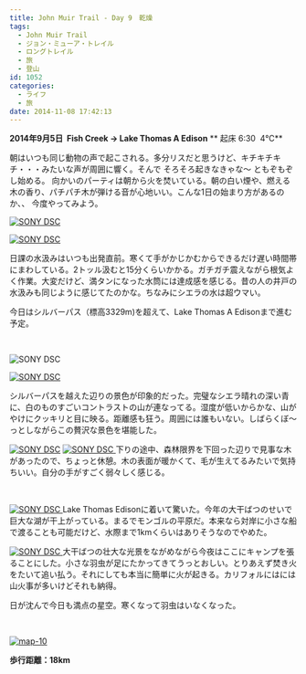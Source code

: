 ```yaml
---
title: John Muir Trail - Day 9　乾燥
tags:
  - John Muir Trail
  - ジョン・ミューア・トレイル
  - ロングトレイル
  - 旅
  - 登山
id: 1052
categories:
  - ライフ
  - 旅
date: 2014-11-08 17:42:13
---
```


**2014<span class="s1">年</span>9<span class="s1">月</span>5<span class="s1">日  </span>Fish Creek <span class="s2">→</span> Lake Thomas A Edison**
** 起床 6:30  4℃**

朝はいつも同じ動物の声で起こされる。多分リスだと思うけど、キチキチキチ・・・みたいな声が周囲に響く。そんで そろそろ起きなきゃな〜 ともぞもぞし始める。
向かいのパーティは朝から火を焚いている。朝の白い煙や、燃える木の香り、パチパチ木が弾ける音が心地いい。こんな1日の始まり方があるのか、、 今度やってみよう。

[![SONY DSC](http://mountainboy.me/wp-content/uploads/2014/11/DSC09771.jpg)](http://mountainboy.me/wp-content/uploads/2014/11/DSC09771.jpg)

[![SONY DSC](http://mountainboy.me/wp-content/uploads/2014/11/DSC09773.jpg)](http://mountainboy.me/wp-content/uploads/2014/11/DSC09773.jpg)

日課の水汲みはいつも出発直前。寒くて手がかじかむからできるだけ遅い時間帯にまわしている。2トッル汲むと15分くらいかかる。ガチガチ震えながら根気よく作業。大変だけど、満タンになった水筒には達成感を感じる。昔の人の井戸の水汲みも同じように感じてたのかな。ちなみにシエラの水は超ウマい。

今日はシルバーパス（標高3329m)を超えて、Lake Thomas A Edisonまで進む予定。

&nbsp;

![SONY DSC](http://mountainboy.me/wp-content/uploads/2014/11/DSC09780.jpg)

[![SONY DSC](http://mountainboy.me/wp-content/uploads/2014/11/DSC09782.jpg)](http://mountainboy.me/wp-content/uploads/2014/11/DSC09782.jpg)

シルバーパスを越えた辺りの景色が印象的だった。完璧なシエラ晴れの深い青に、白のものすごいコントラストの山が連なってる。湿度が低いからかな、山がやけにクッキリと目に映る。距離感も狂う。周囲には誰もいない。しばらくぼ〜っとしながらこの贅沢な景色を堪能した。

[![SONY DSC](http://mountainboy.me/wp-content/uploads/2014/11/DSC09791.jpg)](http://mountainboy.me/wp-content/uploads/2014/11/DSC09791.jpg)
[![SONY DSC](http://mountainboy.me/wp-content/uploads/2014/11/DSC09793.jpg)
](http://mountainboy.me/wp-content/uploads/2014/11/DSC09793.jpg)下りの途中、森林限界を下回った辺りで見事な木があったので、ちょっと休憩。木の表面が暖かくて、毛が生えてるみたいで気持ちいい。自分の手がすごく弱々しく感じる。

&nbsp;

[![SONY DSC](http://mountainboy.me/wp-content/uploads/2014/11/DSC09795.jpg)
](http://mountainboy.me/wp-content/uploads/2014/11/DSC09795.jpg)Lake Thomas Edisonに着いて驚いた。今年の大干ばつのせいで巨大な湖が干上がっている。まるでモンゴルの平原だ。本来なら対岸に小さな船で渡ることも可能だけど、水際まで1kmくらいはありそうなのでやめた。

[
](http://mountainboy.me/wp-content/uploads/2014/11/DSC09795.jpg)[![SONY DSC](http://mountainboy.me/wp-content/uploads/2014/11/DSC09798.jpg)
](http://mountainboy.me/wp-content/uploads/2014/11/DSC09798.jpg)大干ばつの壮大な光景をながめながら今夜はここにキャンプを張ることにした。小さな羽虫が足にたかってきてうっとおしい。とりあえず焚き火をたいて追い払う。それにしても本当に簡単に火が起きる。カリフォルにはには山火事が多いけどそれも納得。

日が沈んで今日も満点の星空。寒くなって羽虫はいなくなった。

&nbsp;

[![map-10](http://mountainboy.me/wp-content/uploads/2014/11/map-10.png)](http://mountainboy.me/wp-content/uploads/2014/11/map-10.png)

**歩行距離：18km**